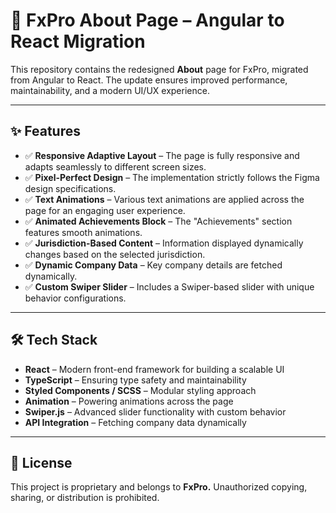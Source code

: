 # 📌 FxPro About Page – Angular to React Migration

This repository contains the redesigned **About** page for FxPro, migrated from Angular to React. The update ensures improved performance, maintainability, and a modern UI/UX experience.

---

## ✨ Features

- ✅ **Responsive Adaptive Layout** – The page is fully responsive and adapts seamlessly to different screen sizes.
- ✅ **Pixel-Perfect Design** – The implementation strictly follows the Figma design specifications.
- ✅ **Text Animations** – Various text animations are applied across the page for an engaging user experience.
- ✅ **Animated Achievements Block** – The "Achievements" section features smooth animations.
- ✅ **Jurisdiction-Based Content** – Information displayed dynamically changes based on the selected jurisdiction.
- ✅ **Dynamic Company Data** – Key company details are fetched dynamically.
- ✅ **Custom Swiper Slider** – Includes a Swiper-based slider with unique behavior configurations.

---

## 🛠 Tech Stack

- **React** – Modern front-end framework for building a scalable UI
- **TypeScript** – Ensuring type safety and maintainability
- **Styled Components / SCSS** – Modular styling approach
- **Animation** – Powering animations across the page
- **Swiper.js** – Advanced slider functionality with custom behavior
- **API Integration** – Fetching company data dynamically

---

## 📄 License

This project is proprietary and belongs to **FxPro.** Unauthorized copying, sharing, or distribution is prohibited.

